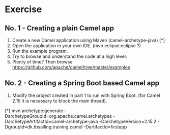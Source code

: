 Exercise
========

No. 1 - Creating a plain Camel app  
----
1. Create a new Camel application using Maven (camel-archetype-java)  [*]
1. Open the application in your own IDE.
   (mvn eclipse:eclipse ?)
1. Run the example program.
1. Try to browse and understand the code at a high level.
1. Plenty of time? Then browse https://github.com/apache/camel/tree/master/examples

No. 2 - Creating a Spring Boot based Camel app
----
1. Modify the project created in part 1 to run with Spring Boot.
   (for Camel 2.15 it is necessary to block the main thread).
   
[*] mvn archetype:generate -DarchetypeGroupId=org.apache.camel.archetypes -DarchetypeArtifactId=camel-archetype-java -DarchetypeVersion=2.15.2 -DgroupId=dk.tbsalling.training.camel -DartifactId=firstapp
